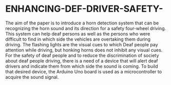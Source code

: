 # ENHANCING-DEF-DRIVER-SAFETY-
The aim of the paper is to introduce a horn detection system that can be recognizing 
the horn sound and its direction for a safety four-wheel driving. This system can help deaf persons 
as well as the persons who were difficult to find in which side the vehicles are overtaking them 
during driving. The flashing lights are the visual cues to which Deaf people pay attention while 
driving, but honking horns does not inhibit any visual cues. For the safety of deaf people and to 
reduce the discrimination of society about deaf people driving, there is a need of a device that will 
alert deaf drivers and indicate them from which side the sound is coming. To build that desired 
device, the Arduino Uno board is used as a microcontroller to acquire the sound signal.
